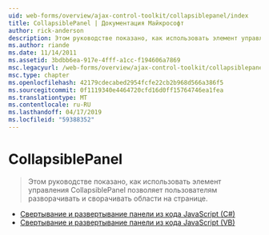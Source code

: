 ```yaml
---
uid: web-forms/overview/ajax-control-toolkit/collapsiblepanel/index
title: CollapsiblePanel | Документация Майкрософт
author: rick-anderson
description: Этом руководстве показано, как использовать элемент управления CollapsiblePanel позволяет пользователям разворачивать и сворачивать области на странице.
ms.author: riande
ms.date: 11/14/2011
ms.assetid: 3bdbb6ea-917e-4fff-a1cc-f194606a7869
msc.legacyurl: /web-forms/overview/ajax-control-toolkit/collapsiblepanel
msc.type: chapter
ms.openlocfilehash: 42179cdecabed2954fcfe22cb2b968d566a386f5
ms.sourcegitcommit: 0f1119340e4464720cfd16d0ff15764746ea1fea
ms.translationtype: MT
ms.contentlocale: ru-RU
ms.lasthandoff: 04/17/2019
ms.locfileid: "59388352"
---
```

# <a name="collapsiblepanel"></a>CollapsiblePanel

> Этом руководстве показано, как использовать элемент управления CollapsiblePanel позволяет пользователям разворачивать и сворачивать области на странице.


- [Свертывание и развертывание панели из кода JavaScript (C#)](collapsing-and-expanding-a-panel-from-javascript-cs.md)
- [Свертывание и развертывание панели из кода JavaScript (VB)](collapsing-and-expanding-a-panel-from-javascript-vb.md)
